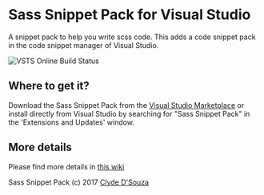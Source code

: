 ﻿# Sass Snippet Pack for Visual Studio
A snippet pack to help you write scss code. This adds a code snippet pack in the 
code snippet manager of Visual Studio.

![VSTS Online Build Status](https://clydedsouza.visualstudio.com/_apis/public/build/definitions/7c52bec1-78bf-44df-8d49-03c20ee978c6/2/badge)

   
##  Where to get it?
Download the Sass Snippet Pack from the [Visual Studio Marketplace](https://marketplace.visualstudio.com/items?itemName=clydedsouza.SassSnippetVsixExtension) or install directly from Visual Studio by searching for "Sass Snippet Pack" in the 'Extensions and Updates' window.
   

## More details
Please find more details in [this wiki](https://github.com/ClydeDz/sass-snippet-pack/wiki)
   
     
Sass Snippet Pack (c) 2017 [Clyde D'Souza](https://clydedsouza.net)